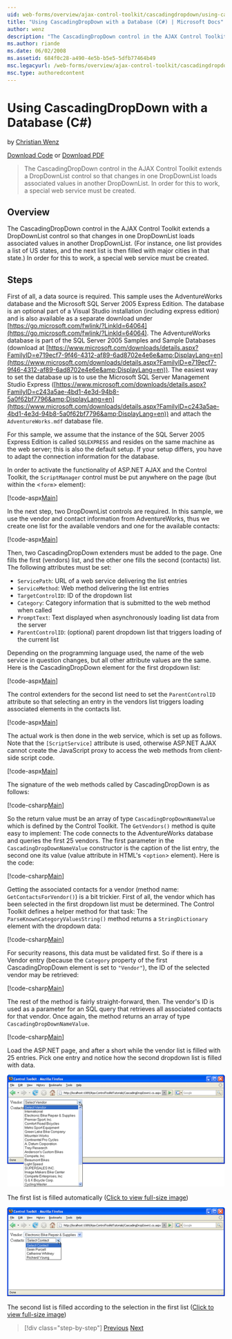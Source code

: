 ```yaml
---
uid: web-forms/overview/ajax-control-toolkit/cascadingdropdown/using-cascadingdropdown-with-a-database-cs
title: "Using CascadingDropDown with a Database (C#) | Microsoft Docs"
author: wenz
description: "The CascadingDropDown control in the AJAX Control Toolkit extends a DropDownList control so that changes in one DropDownList loads associated values in anoth..."
ms.author: riande
ms.date: 06/02/2008
ms.assetid: 684f0c28-a490-4e5b-b5e5-5dfb77464b49
msc.legacyurl: /web-forms/overview/ajax-control-toolkit/cascadingdropdown/using-cascadingdropdown-with-a-database-cs
msc.type: authoredcontent
---
```

Using CascadingDropDown with a Database (C#)
====================
by [Christian Wenz](https://github.com/wenz)

[Download Code](http://download.microsoft.com/download/9/0/7/907760b1-2c60-4f81-aeb6-ca416a573b0d/cascadingdropdown1.cs.zip) or [Download PDF](http://download.microsoft.com/download/2/d/c/2dc10e34-6983-41d4-9c08-f78f5387d32b/cascadingdropdown1CS.pdf)

> The CascadingDropDown control in the AJAX Control Toolkit extends a DropDownList control so that changes in one DropDownList loads associated values in another DropDownList. In order for this to work, a special web service must be created.


## Overview

The CascadingDropDown control in the AJAX Control Toolkit extends a DropDownList control so that changes in one DropDownList loads associated values in another DropDownList. (For instance, one list provides a list of US states, and the next list is then filled with major cities in that state.) In order for this to work, a special web service must be created.

## Steps

First of all, a data source is required. This sample uses the AdventureWorks database and the Microsoft SQL Server 2005 Express Edition. The database is an optional part of a Visual Studio installation (including express edition) and is also available as a separate download under [https://go.microsoft.com/fwlink/?LinkId=64064](https://go.microsoft.com/fwlink/?LinkId=64064). The AdventureWorks database is part of the SQL Server 2005 Samples and Sample Databases (download at [https://www.microsoft.com/downloads/details.aspx?FamilyID=e719ecf7-9f46-4312-af89-6ad8702e4e6e&amp;DisplayLang=en](https://www.microsoft.com/downloads/details.aspx?FamilyID=e719ecf7-9f46-4312-af89-6ad8702e4e6e&amp;DisplayLang=en)). The easiest way to set the database up is to use the Microsoft SQL Server Management Studio Express ([https://www.microsoft.com/downloads/details.aspx?FamilyID=c243a5ae-4bd1-4e3d-94b8-5a0f62bf7796&amp;DisplayLang=en](https://www.microsoft.com/downloads/details.aspx?FamilyID=c243a5ae-4bd1-4e3d-94b8-5a0f62bf7796&amp;DisplayLang=en)) and attach the `AdventureWorks.mdf` database file.

For this sample, we assume that the instance of the SQL Server 2005 Express Edition is called `SQLEXPRESS` and resides on the same machine as the web server; this is also the default setup. If your setup differs, you have to adapt the connection information for the database.

In order to activate the functionality of ASP.NET AJAX and the Control Toolkit, the `ScriptManager` control must be put anywhere on the page (but within the &lt;`form`&gt; element):

[!code-aspx[Main](using-cascadingdropdown-with-a-database-cs/samples/sample1.aspx)]

In the next step, two DropDownList controls are required. In this sample, we use the vendor and contact information from AdventureWorks, thus we create one list for the available vendors and one for the available contacts:

[!code-aspx[Main](using-cascadingdropdown-with-a-database-cs/samples/sample2.aspx)]

Then, two CascadingDropDown extenders must be added to the page. One fills the first (vendors) list, and the other one fills the second (contacts) list. The following attributes must be set:

- `ServicePath`: URL of a web service delivering the list entries
- `ServiceMethod`: Web method delivering the list entries
- `TargetControlID`: ID of the dropdown list
- `Category`: Category information that is submitted to the web method when called
- `PromptText`: Text displayed when asynchronously loading list data from the server
- `ParentControlID`: (optional) parent dropdown list that triggers loading of the current list

Depending on the programming language used, the name of the web service in question changes, but all other attribute values are the same. Here is the CascadingDropDown element for the first dropdown list:

[!code-aspx[Main](using-cascadingdropdown-with-a-database-cs/samples/sample3.aspx)]

The control extenders for the second list need to set the `ParentControlID` attribute so that selecting an entry in the vendors list triggers loading associated elements in the contacts list.

[!code-aspx[Main](using-cascadingdropdown-with-a-database-cs/samples/sample4.aspx)]

The actual work is then done in the web service, which is set up as follows. Note that the `[ScriptService]` attribute is used, otherwise ASP.NET AJAX cannot create the JavaScript proxy to access the web methods from client-side script code.

[!code-aspx[Main](using-cascadingdropdown-with-a-database-cs/samples/sample5.aspx)]

The signature of the web methods called by CascadingDropDown is as follows:

[!code-csharp[Main](using-cascadingdropdown-with-a-database-cs/samples/sample6.cs)]

So the return value must be an array of type `CascadingDropDownNameValue` which is defined by the Control Toolkit. The `GetVendors()` method is quite easy to implement: The code connects to the AdventureWorks database and queries the first 25 vendors. The first parameter in the `CascadingDropDownNameValue` constructor is the caption of the list entry, the second one its value (value attribute in HTML's &lt;`option`&gt; element). Here is the code:

[!code-csharp[Main](using-cascadingdropdown-with-a-database-cs/samples/sample7.cs)]

Getting the associated contacts for a vendor (method name: `GetContactsForVendor()`) is a bit trickier. First of all, the vendor which has been selected in the first dropdown list must be determined. The Control Toolkit defines a helper method for that task: The `ParseKnownCategoryValuesString()` method returns a `StringDictionary` element with the dropdown data:

[!code-csharp[Main](using-cascadingdropdown-with-a-database-cs/samples/sample8.cs)]

For security reasons, this data must be validated first. So if there is a Vendor entry (because the `Category` property of the first CascadingDropDown element is set to `"Vendor"`), the ID of the selected vendor may be retrieved:

[!code-csharp[Main](using-cascadingdropdown-with-a-database-cs/samples/sample9.cs)]

The rest of the method is fairly straight-forward, then. The vendor's ID is used as a parameter for an SQL query that retrieves all associated contacts for that vendor. Once again, the method returns an array of type `CascadingDropDownNameValue`.

[!code-csharp[Main](using-cascadingdropdown-with-a-database-cs/samples/sample10.cs)]

Load the ASP.NET page, and after a short while the vendor list is filled with 25 entries. Pick one entry and notice how the second dropdown list is filled with data.


[![The first list is filled automatically](using-cascadingdropdown-with-a-database-cs/_static/image2.png)](using-cascadingdropdown-with-a-database-cs/_static/image1.png)

The first list is filled automatically ([Click to view full-size image](using-cascadingdropdown-with-a-database-cs/_static/image3.png))


[![The second list is filled according to the selection in the first list](using-cascadingdropdown-with-a-database-cs/_static/image5.png)](using-cascadingdropdown-with-a-database-cs/_static/image4.png)

The second list is filled according to the selection in the first list ([Click to view full-size image](using-cascadingdropdown-with-a-database-cs/_static/image6.png))

> [!div class="step-by-step"]
> [Previous](filling-a-list-using-cascadingdropdown-cs.md)
> [Next](presetting-list-entries-with-cascadingdropdown-cs.md)

